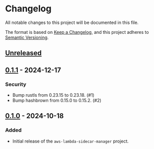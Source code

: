 # Changelog

All notable changes to this project will be documented in this file.

The format is based on [Keep a Changelog](https://keepachangelog.com/en/1.1.0/),
and this project adheres to [Semantic Versioning](https://semver.org/spec/v2.0.0.html).

## [Unreleased]

## [0.1.1] - 2024-12-17

### Security

- Bump rustls from 0.23.15 to 0.23.18. (#1)
- Bump hashbrown from 0.15.0 to 0.15.2. (#2)

## [0.1.0] - 2024-10-18

### Added

- Initial release of the `aws-lambda-sidecar-manager` project.

[Unreleased]: https://github.com/aws-samples/aws-lambda-sidecar-manager/compare/v0.1.1...HEAD
[0.1.1]: https://github.com/aws-samples/aws-lambda-sidecar-manager/compare/v0.1.0...v0.1.1
[0.1.0]: https://github.com/aws-samples/aws-lambda-sidecar-manager/releases/tag/v0.1.0
